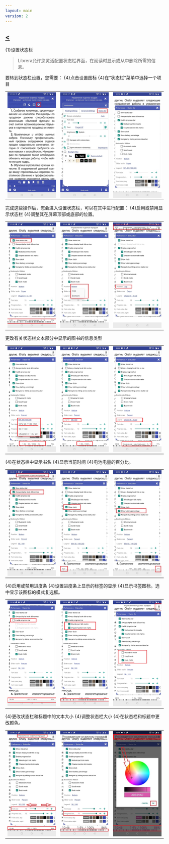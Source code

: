 ```yaml
---
layout: main
version: 2
---
```

[<](/wiki/faq)
---
{1}设置状态栏

> Librera允许您灵活配置状态栏界面，在阅读时显示或从中删除所需的信息。

要转到状态栏设置，您需要：
{4}点击设置图标
{4}在“状态栏”菜单中选择一个项目

||||
|-|-|-|
|![](1.jpg)|![](2.jpg)|![](3.jpg)|


完成这些操作后，您会进入设置状态栏，可以在其中进行配置：
{4}启用或禁用显示状态栏
{4}调整其在屏幕顶部或底部的位置。

||||
|-|-|-|
|![](20.jpg)|![](22.jpg)|![](21.jpg)|



更改有关状态栏文本部分中显示的图书的信息类型

||||
|-|-|-|
|![](30.jpg)|![](31.jpg)|![](32.jpg)|

{4}在状态栏中显示书名
{4}显示当前时间
{4}电池电量的百分比。

||||
|-|-|-|
|![](40.jpg)|![](41.jpg)|![](42.jpg)|



{4}启用或禁用进度条
{4}设置进度条上显示的标签的显示
{4}显示书签图标。选中显示该图标的模式复选框。

||||
|-|-|-|
|![](50.jpg)|![](51.jpg)|![](52.jpg)|

{4}更改状态栏和标题中的文本大小
{4}调整状态栏大小
{4}在状态栏和标题中更改颜色。

||||
|-|-|-|
|![](60.jpg)|![](61.jpg)|![](622.jpg)|

